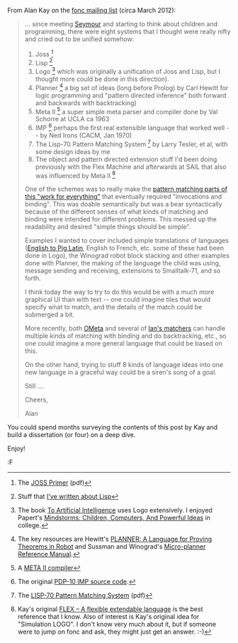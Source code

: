 From Alan Kay on the [fonc mailing list](http://vpri.org/mailman/listinfo/fonc) (circa March 2012):

> ... since meeting [Seymour](http://www.papert.org/) and starting to think about children and programming, there were eight systems that I thought were really nifty and cried out to be unified somehow:
>
> 1. Joss [^joss]
> 2. Lisp [^lisp]
> 3. Logo [^logo]
>    which was originally a unification of Joss and Lisp, but I thought more could be done in this direction).
> 4. Planner [^planner]
>    a big set of ideas (long before Prolog) by Carl Hewitt for logic programming and "pattern directed inference" both forward and backwards with backtracking)
> 5. Meta II [^meta2]
>    a super simple meta parser and compiler done by Val Schorre at UCLA ca 1963
> 6. IMP [^imp]
>    perhaps the first real extensible language that worked well -- by Ned Irons (CACM, Jan 1970)
> 7. The Lisp-70 Pattern Matching System [^lisp70]
>    by Larry Tesler, et al, with some design ideas by me
> 8. The object and pattern directed extension stuff I'd been doing previously with the Flex Machine and afterwards at SAIL 
>    that also was influenced by Meta II [^opm]
>
> One of the schemes was to really make the [pattern matching parts of this "work for everything"](http://vimeo.com/27860102) that eventually required "invocations and binding". This was doable semantically but was a bear syntactically because of the different senses of what kinds of matching and binding were intended for different problems. This messed up the readability and desired "simple things should be simple".
>
> Examples I wanted to cover included simple translations of languages ([English to Pig Latin](http://www.snowcrest.net/donnelly/piglatin.html), English to French, etc. some of these had been done in Logo), the Winograd robot block stacking and other examples done with Planner, the making of the language the child was using, message sending and receiving, extensions to Smalltalk-71, and so forth.
>
> I think today the way to try to do this would be with a much more graphical UI than with text -- one could imagine tiles that would specify what to match, and the details of the match could be submerged a bit.
>
> More recently, both [OMeta](http://tinlizzie.org/ometa/) and several of [Ian's matchers](http://piumarta.com/software/peg/) can handle multiple kinds of matching with binding and do backtracking, etc., so one could imagine a more general language that could be based on this.
>
> On the other hand, trying to stuff 8 kinds of language ideas into one new language in a graceful way could be a siren's song of a goal.
>
> Still ....
>
> Cheers,
>
> Alan

You could spend months surveying the contents of this post by Kay and  build a dissertation (or four) on a deep dive.

Enjoy!

:F

[^joss]: The [JOSS Primer](http://www.rand.org/pubs/research_memoranda/2006/RM5220.pdf) (pdf)

[^lisp]: Stuff that [I've written about Lisp](http://blog.fogus.me/tag/lisp/)

[^logo]: The book [To Artificial Intelligence](http://history.dcs.ed.ac.uk/archive/docs/ArtificialIntelligence/art.html) uses Logo extensively. I enjoyed Papert's [Mindstorms: Children, Computers, And Powerful Ideas](http://www.amazon.com/Mindstorms-Children-Computers-Powerful-Ideas/dp/0465046746/?tag=fogus-20) in college.

[^planner]: The key resources are Hewitt's [PLANNER: A Language for Proving Theorems in Robot](http://citeseerx.ist.psu.edu/viewdoc/download?doi=10.1.1.80.756&rep=rep1&type=pdf) and Sussman and Winograd's [Micro-planner Reference Manual](http://hdl.handle.net/1721.1/5833).

[^meta2]: A [META II compiler](http://www.bayfronttechnologies.com/metaii.html)

[^imp]: The original [PDP-10 IMP source code](http://pdp-10.trailing-edge.com/decuslib10-03/index.html).

[^lisp70]: The [LISP-70 Pattern Matching System](http://ijcai.org/Past%20Proceedings/IJCAI-73/PDF/073.pdf) (pdf)

[^opm]: Kay's original [FLEX – A flexible extendable language](http://www.mprove.de/diplom/gui/kay68.html) is the best reference that I know.  Also of interest is Kay's original idea for "Simulation LOGO".  I don't know very much about it, but if someone were to jump on fonc and ask, they might just get an answer. :-)
